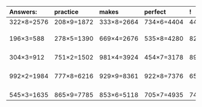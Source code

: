 | Answers: | practice | makes | perfect | ! |
| :--- | :--- | :--- | :--- | :--- |
| 322×8=2576 | 208×9=1872 | 333×8=2664 | 734×6=4404 | 443×7=3101 | 
|   |   |   |   |   | 
|   |   |   |   |   | 
|   |   |   |   |   | 
| 196×3=588 | 278×5=1390 | 669×4=2676 | 535×8=4280 | 827×9=7443 | 
|   |   |   |   |   | 
|   |   |   |   |   | 
|   |   |   |   |   | 
|   |   |   |   |   | 
| 304×3=912 | 751×2=1502 | 981×4=3924 | 454×7=3178 | 893×3=2679 | 
|   |   |   |   |   | 
|   |   |   |   |   | 
|   |   |   |   |   | 
|   |   |   |   |   | 
| 992×2=1984 | 777×8=6216 | 929×9=8361 | 922×8=7376 | 651×5=3255 | 
|   |   |   |   |   | 
|   |   |   |   |   | 
|   |   |   |   |   | 
|   |   |   |   |   | 
| 545×3=1635 | 865×9=7785 | 853×6=5118 | 705×7=4935 | 746×9=6714 | 
